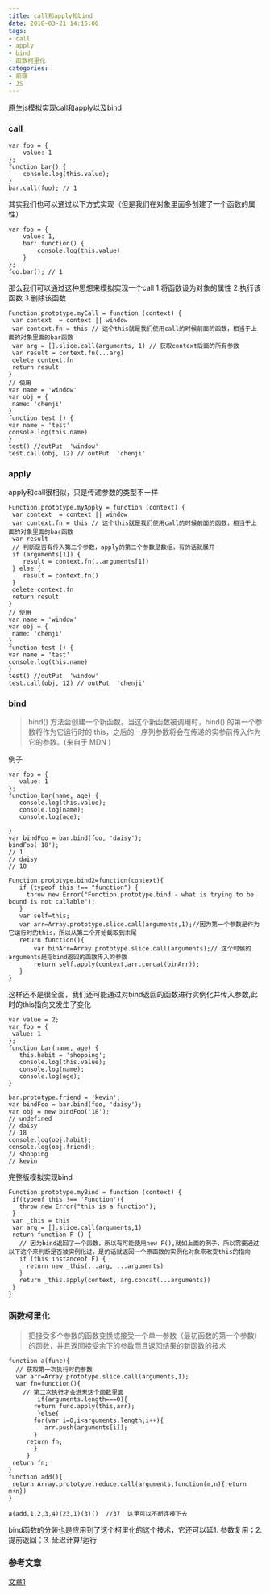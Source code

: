 ```yaml
---
title: call和apply和bind
date: 2018-03-21 14:15:00
tags: 
- call
- apply
- bind
- 函数柯里化
categories:
- 前端
- JS
---
```

原生js模拟实现call和apply以及bind
### call
```
var foo = {
    value: 1
};
function bar() {
    console.log(this.value);
}
bar.call(foo); // 1
```
其实我们也可以通过以下方式实现（但是我们在对象里面多创建了一个函数的属性）
```
var foo = {
    value: 1,
    bar: function() {
        console.log(this.value)
    }
};
foo.bar(); // 1
```
那么我们可以通过这种思想来模拟实现一个call
1.将函数设为对象的属性
2.执行该函数
3.删除该函数
 ```
Function.prototype.myCall = function (context) {
  var context  = context || window
  var context.fn = this // 这个this就是我们使用call的时候前面的函数，相当于上面的对象里面的bar函数
  var arg = [].slice.call(arguments, 1) // 获取context后面的所有参数
  var result = context.fn(...arg)
  delete context.fn
  return result
}
// 使用
var name = 'window'
var obj = {
  name: 'chenji'
}
function test () {
 var name = 'test'
 console.log(this.name)
}
test() //outPut  'window'
test.call(obj, 12) // outPut  'chenji'
 ```
 ### apply
 apply和call很相似，只是传递参数的类型不一样
 ```
Function.prototype.myApply = function (context) {
  var context  = context || window
  var context.fn = this // 这个this就是我们使用call的时候前面的函数，相当于上面的对象里面的bar函数
  var result
  // 判断是否有传入第二个参数，apply的第二个参数是数组，有的话就展开
  if (arguments[1]) {
     result = context.fn(..arguments[1])
  } else {
     result = context.fn()
  }
  delete context.fn
  return result
}
// 使用
var name = 'window'
var obj = {
  name: 'chenji'
}
function test () {
 var name = 'test'
 console.log(this.name)
}
test() //outPut  'window'
test.call(obj, 12) // outPut  'chenji'
 ```
 ### bind
 > bind() 方法会创建一个新函数。当这个新函数被调用时，bind() 的第一个参数将作为它运行时的 this，之后的一序列参数将会在传递的实参前传入作为它的参数。(来自于 MDN )
 
 例子
 ```
 var foo = {
    value: 1
};
function bar(name, age) {
    console.log(this.value);
    console.log(name);
    console.log(age);

}
var bindFoo = bar.bind(foo, 'daisy');
bindFoo('18'); 
// 1
// daisy
// 18
 ```
 ```
 Function.prototype.bind2=function(context){
    if (typeof this !== "function") {
      throw new Error("Function.prototype.bind - what is trying to be bound is not callable");
    }
    var self=this;
    var arr=Array.prototype.slice.call(arguments,1);//因为第一个参数是作为它运行时的this，所以从第二个开始截取到末尾
    return function(){
        var binArr=Array.prototype.slice.call(arguments);// 这个时候的arguments是指bind返回的函数传入的参数
        return self.apply(context,arr.concat(binArr));
    }
 }
 ```
 这样还不是很全面，我们还可能通过对bind返回的函数进行实例化并传入参数,此时的this指向又发生了变化
 ```
var value = 2;
var foo = {
  value: 1
};
function bar(name, age) {
    this.habit = 'shopping';
    console.log(this.value);
    console.log(name);
    console.log(age);
}

bar.prototype.friend = 'kevin';
var bindFoo = bar.bind(foo, 'daisy');
var obj = new bindFoo('18');
// undefined
// daisy
// 18
console.log(obj.habit);
console.log(obj.friend);
// shopping
// kevin
 ```
 完整版模拟实现bind
 ```
Function.prototype.myBind = function (context) {
  if(typeof this !== 'Function'){
    throw new Error("this is a function");
  }
  var _this = this
  var arg = [].slice.call(arguments,1)
  return function F () {
    // 因为bind返回了一个函数，所以有可能使用new F(),就如上面的例子，所以需要通过以下这个来判断是否被实例化过，是的话就返回一个原函数的实例化对象来改变this的指向
    if (this instanceof F) {
      return new _this(...arg, ...arguments)
    }
    return _this.apply(context, arg.concat(...arguments))
  }
}
 ```
 ### 函数柯里化
 > 把接受多个参数的函数变换成接受一个单一参数（最初函数的第一个参数）的函数，并且返回接受余下的参数而且返回结果的新函数的技术
 ```
 function a(func){
   // 获取第一次执行时的参数
   var arr=Array.prototype.slice.call(arguments,1);
   var fn=function(){
   	 // 第二次执行才会进来这个函数里面
         if(arguments.length===0){
	    return func.apply(this,arr);
         }else{
	    for(var i=0;i<arguments.length;i++){
	       arr.push(arguments[i]);
	    }
	  return fn;
        }	
      }
  return fn; 
 }
function add(){
  return Array.prototype.reduce.call(arguments,function(m,n){return m+n})
}

a(add,1,2,3,4)(23,1)(3)()  //37  这里可以不断连接下去
 ```
bind函数的分装也是应用到了这个柯里化的这个技术，它还可以延1. 参数复用；2. 提前返回；3. 延迟计算/运行
### 参考文章
[文章1](https://github.com/mqyqingfeng/Blog/issues/12)
